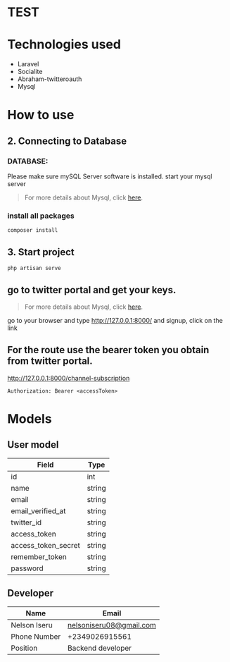 # TEST


# Technologies used
-   Laravel
-   Socialite
-   Abraham-twitteroauth
-   Mysql


# How to use



## 2. Connecting to Database

### DATABASE:

Please make sure mySQL Server software is installed.
start your mysql server

> For more details about Mysql, click [here](https://mysql.com).




### install all packages
```
composer install
```

## 3. Start project
```
php artisan serve
```
## go to twitter portal and get your keys.
> For more details about Mysql, click [here](https://developer.twitter.com/).

go to your browser and type http://127.0.0.1:8000/ and signup, click on the link



## For the route use the bearer token you obtain from twitter portal.
http://127.0.0.1:8000/channel-subscription
```
Authorization: Bearer <accessToken>
```
   

# Models
## User model
| Field              | Type   | 
|-----------------   |--------|
| id                 | int    |
| name               | string |
| email              | string |
| email_verified_at  | string |
| twitter_id         | string |
| access_token       | string |
| access_token_secret| string |
| remember_token     | string |
| password           | string | 



## Developer
| Name            | Email                    | 
|-----------------|--------------------------|
| Nelson Iseru    | nelsoniseru08@gmail.com  |
| Phone Number    | +2349026915561           |
| Position        | Backend developer        |



